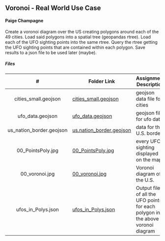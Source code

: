 ## Voronoi - Real World Use Case
#### Paige Champagne

Create a voronoi diagram over the US creating polygons around each of the 49 cities.
Load said polygons into a spatial tree (geopandas rtree).
Load each of the UFO sighting points into the same rtree.
Query the rtree getting the UFO sighting points that are contained within each polygon.
Save results to a json file to be used later (maybe).

##### Files

|   #   | Folder Link | Assignment Description |
| :---: | ----------- | ---------------------- |
|   cities_small.geojson    |   [cities_small.geojson](P03/data/cities_small.geojson)          | geojson data file for cities   |
|   ufo_data.geojson    |   [ufo_data.geojson](P03/data/ufo_data.geojson)          | geojson file for ufo data   |
|   us_nation_border.geojson    |   [us.nation_border.geojson](P03/data/us.nation_border.geojson)          | data for the U.S. border   |
|   00_PointsPoly.jpg    |   [00_PointsPoly.jpg](P03/00_PointsPoly.jpg)          | every UFO sighting displayed on the map   |
|   00_voronoi.jpg    |   [00_voronoi.jpg ](P03/00_voronoi.jpg )          | Voronoi diagram of the U.S.   |
|   ufos_in_Polys.json    |   [ufos_in_Polys.json ](P03/ufos_in_Polys.json )          |  Output file of all the UFO points for each polygon in the above voronoi diagram  |